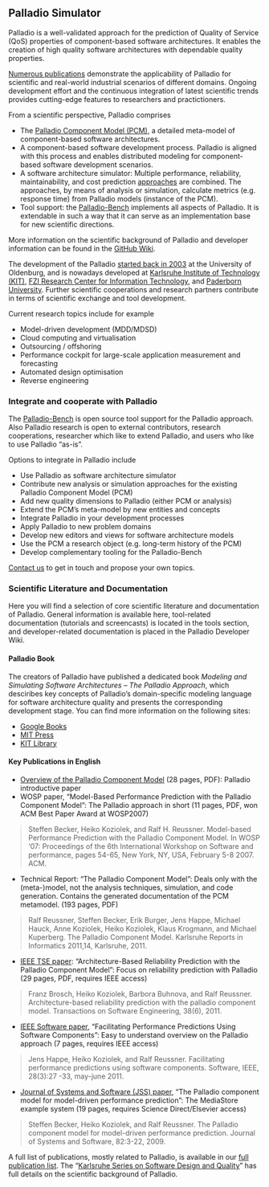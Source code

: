 ## Palladio Simulator

Palladio is a well-validated approach for the prediction of Quality of Service (QoS) properties of component-based software architectures. It enables the creation of high quality software architectures with dependable quality properties.

[Numerous publications](https://dsis.kastel.kit.edu/research/publications.php) demonstrate the applicability of Palladio for scientific and real-world industrial scenarios of different domains. Ongoing development effort and the continuous integration of latest scientific trends provides cutting-edge features to researchers and practictioners.

From a scientific perspective, Palladio comprises
- The [Palladio Component Model (PCM)](https://github.com/PalladioSimulator/.github/wiki/Palladio-Component-Model), a detailed meta-model of component-based software architectures.
- A component-based software development process. Palladio is aligned with this process and enables distributed modeling for component-based software development scenarios.
- A software architecture simulator: Multiple performance, reliability, maintainability, and cost prediction [approaches](
https://github.com/PalladioSimulator/.github/wiki/Quality-Dimensions) are combined. The approaches, by means of analysis or simulation, calculate metrics (e.g. response time) from Palladio models (instance of the PCM).
- Tool support: the [Palladio-Bench](https://github.com/PalladioSimulator/.github/wiki/Palladio-Tools) implements all aspects of Palladio. It is extendable in such a way that it can serve as an implementation base for new scientific directions.

More information on the scientific background of Palladio and developer information can be found in the [GitHub Wiki](https://github.com/PalladioSimulator/.github/wiki).

The development of the Palladio [started back in 2003]([https://www.palladio-simulator.com/about/history/](https://github.com/PalladioSimulator/.github/wiki/History)) at the University of Oldenburg, and is nowadays developed at [Karlsruhe Institute of Technology (KIT)](http://www.kit.edu/english/), [FZI Research Center for Information Technology](http://www.fzi.de/en), and [Paderborn University](http://www.uni-paderborn.de/en/). Further scientific cooperations and research partners contribute in terms of scientific exchange and tool development.

Current research topics include for example

- Model-driven development (MDD/MDSD)
- Cloud computing and virtualisation
- Outsourcing / offshoring
- Performance cockpit for large-scale application measurement and forecasting
- Automated design optimisation
- Reverse engineering

### Integrate and cooperate with Palladio

The [Palladio-Bench](https://github.com/PalladioSimulator/.github/wiki/Palladio-Tools) is open source tool support for the Palladio approach. Also Palladio research is open to external contributors, research cooperations, researcher which like to extend Palladio, and users who like to use Palladio “as-is”.

Options to integrate in Palladio include

- Use Palladio as software architecture simulator
- Contribute new analysis or simulation approaches for the existing Palladio Component Model (PCM)
- Add new quality dimensions to Palladio (either PCM or analysis)
- Extend the PCM’s meta-model by new entities and concepts
- Integrate Palladio in your development processes
- Apply Palladio to new problem domains
- Develop new editors and views for software architecture models
- Use the PCM a research object (e.g. long-term history of the PCM)
- Develop complementary tooling for the Palladio-Bench

[Contact us](https://www.palladio-simulator.com/contact) to get in touch and propose your own topics.

### Scientific Literature and Documentation

Here you will find a selection of core scientific literature and documentation of Palladio. General information is available here, tool-related documentation (tutorials and screencasts) is located in the tools section, and developer-related documentation is placed in the Palladio Developer Wiki.

#### Palladio Book
The creators of Palladio have published a dedicated book *Modeling and Simulating Software Architectures – The Palladio Approach*, which desciribes key concepts of Palladio’s domain-specific modeling language for software architecture quality and presents the corresponding development stage.
You can find more information on the following sites:
* [Google Books](https://books.google.de/books?id=QztMDQAAQBAJ&printsec=frontcover)
* [MIT Press](https://mitpress.mit.edu/9780262034760/modeling-and-simulating-software-architectures/)
* [KIT Library](https://publikationen.bibliothek.kit.edu/1000071486)

#### Key Publications in English

- [Overview of the Palladio Component Model](https://www.palladio-simulator.com/assets/files/Introduction-Chapter-PCM.pdf) (28 pages, PDF): Palladio introductive paper
- WOSP paper, “Model-Based Performance Prediction with the Palladio Component Model”: The Palladio approach in short (11 pages, PDF, won ACM Best Paper Award at WOSP2007)
> Steffen Becker, Heiko Koziolek, and Ralf H. Reussner. Model-based Performance Prediction with the Palladio Component Model. In WOSP ‘07: Proceedings of the 6th International Workshop on Software and performance, pages 54-65, New York, NY, USA, February 5-8 2007. ACM.

- Technical Report: “The Palladio Component Model”: Deals only with the (meta-)model, not the analysis techniques, simulation, and code generation. Contains the generated documentation of the PCM metamodel. (193 pages, PDF)
> Ralf Reussner, Steffen Becker, Erik Burger, Jens Happe, Michael Hauck, Anne Koziolek, Heiko Koziolek, Klaus Krogmann, and Michael Kuperberg. The Palladio Component Model. Karlsruhe Reports in Informatics 2011,14, Karlsruhe, 2011.

- [IEEE TSE paper](http://dx.doi.org/10.1109/TSE.2011.94): “Architecture-Based Reliability Prediction with the Palladio Component Model”: Focus on reliability prediction with Palladio (29 pages, PDF, requires IEEE access)
> Franz Brosch, Heiko Koziolek, Barbora Buhnova, and Ralf Reussner. Architecture-based reliability prediction with the palladio component model. Transactions on Software Engineering, 38(6), 2011.

- [IEEE Software paper](http://dx.doi.org/10.1109/MS.2011.25), “Facilitating Performance Predictions Using Software Components”: Easy to understand overview on the Palladio approach (7 pages, requires IEEE access)
> Jens Happe, Heiko Koziolek, and Ralf Reussner. Facilitating performance predictions using software components. Software, IEEE, 28(3):27 -33, may-june 2011.

- [Journal of Systems and Software (JSS) paper](http://dx.doi.org/10.1016/j.jss.2008.03.066), “The Palladio component model for model-driven performance prediction”: The MediaStore example system (19 pages, requires Science Direct/Elsevier access)
> Steffen Becker, Heiko Koziolek, and Ralf Reussner. The Palladio component model for model-driven performance prediction. Journal of Systems and Software, 82:3-22, 2009.

A full list of publications, mostly related to Palladio, is available in our [full publication list](https://sdq.ipd.kit.edu/research/publications/). The “[Karlsruhe Series on Software Design and Quality](https://sdq.ipd.kit.edu/research/karlsruhe-series-on-software-design-and-quality/)” has full details on the scientific background of Palladio.
